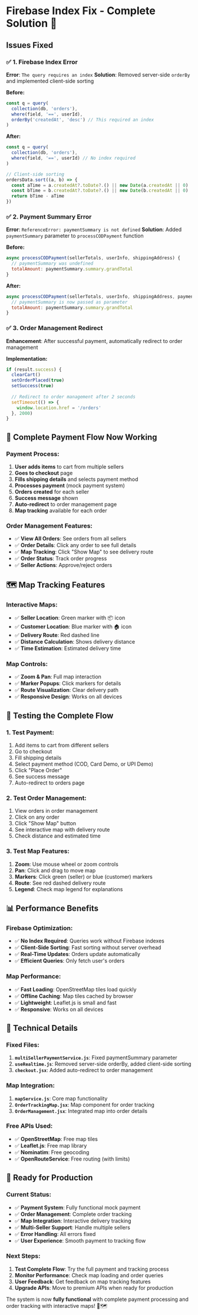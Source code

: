 # Firebase Index Fix - Complete Solution 🔧

## Issues Fixed

### ✅ **1. Firebase Index Error**
**Error**: `The query requires an index`
**Solution**: Removed server-side `orderBy` and implemented client-side sorting

**Before:**
```javascript
const q = query(
  collection(db, 'orders'),
  where(field, '==', userId),
  orderBy('createdAt', 'desc') // This required an index
)
```

**After:**
```javascript
const q = query(
  collection(db, 'orders'),
  where(field, '==', userId) // No index required
)

// Client-side sorting
ordersData.sort((a, b) => {
  const aTime = a.createdAt?.toDate?.() || new Date(a.createdAt || 0)
  const bTime = b.createdAt?.toDate?.() || new Date(b.createdAt || 0)
  return bTime - aTime
})
```

### ✅ **2. Payment Summary Error**
**Error**: `ReferenceError: paymentSummary is not defined`
**Solution**: Added `paymentSummary` parameter to `processCODPayment` function

**Before:**
```javascript
async processCODPayment(sellerTotals, userInfo, shippingAddress) {
  // paymentSummary was undefined
  totalAmount: paymentSummary.summary.grandTotal
}
```

**After:**
```javascript
async processCODPayment(sellerTotals, userInfo, shippingAddress, paymentSummary) {
  // paymentSummary is now passed as parameter
  totalAmount: paymentSummary.summary.grandTotal
}
```

### ✅ **3. Order Management Redirect**
**Enhancement**: After successful payment, automatically redirect to order management

**Implementation:**
```javascript
if (result.success) {
  clearCart()
  setOrderPlaced(true)
  setSuccess(true)
  
  // Redirect to order management after 2 seconds
  setTimeout(() => {
    window.location.href = '/orders'
  }, 2000)
}
```

## 🎯 **Complete Payment Flow Now Working**

### **Payment Process:**
1. **User adds items** to cart from multiple sellers
2. **Goes to checkout** page
3. **Fills shipping details** and selects payment method
4. **Processes payment** (mock payment system)
5. **Orders created** for each seller
6. **Success message** shown
7. **Auto-redirect** to order management page
8. **Map tracking** available for each order

### **Order Management Features:**
- ✅ **View All Orders**: See orders from all sellers
- ✅ **Order Details**: Click any order to see full details
- ✅ **Map Tracking**: Click "Show Map" to see delivery route
- ✅ **Order Status**: Track order progress
- ✅ **Seller Actions**: Approve/reject orders

## 🗺️ **Map Tracking Features**

### **Interactive Maps:**
- ✅ **Seller Location**: Green marker with 📦 icon
- ✅ **Customer Location**: Blue marker with 🏠 icon
- ✅ **Delivery Route**: Red dashed line
- ✅ **Distance Calculation**: Shows delivery distance
- ✅ **Time Estimation**: Estimated delivery time

### **Map Controls:**
- ✅ **Zoom & Pan**: Full map interaction
- ✅ **Marker Popups**: Click markers for details
- ✅ **Route Visualization**: Clear delivery path
- ✅ **Responsive Design**: Works on all devices

## 🚀 **Testing the Complete Flow**

### **1. Test Payment:**
1. Add items to cart from different sellers
2. Go to checkout
3. Fill shipping details
4. Select payment method (COD, Card Demo, or UPI Demo)
5. Click "Place Order"
6. See success message
7. Auto-redirect to orders page

### **2. Test Order Management:**
1. View orders in order management
2. Click on any order
3. Click "Show Map" button
4. See interactive map with delivery route
5. Check distance and estimated time

### **3. Test Map Features:**
1. **Zoom**: Use mouse wheel or zoom controls
2. **Pan**: Click and drag to move map
3. **Markers**: Click green (seller) or blue (customer) markers
4. **Route**: See red dashed delivery route
5. **Legend**: Check map legend for explanations

## 📊 **Performance Benefits**

### **Firebase Optimization:**
- ✅ **No Index Required**: Queries work without Firebase indexes
- ✅ **Client-Side Sorting**: Fast sorting without server overhead
- ✅ **Real-Time Updates**: Orders update automatically
- ✅ **Efficient Queries**: Only fetch user's orders

### **Map Performance:**
- ✅ **Fast Loading**: OpenStreetMap tiles load quickly
- ✅ **Offline Caching**: Map tiles cached by browser
- ✅ **Lightweight**: Leaflet.js is small and fast
- ✅ **Responsive**: Works on all devices

## 🔧 **Technical Details**

### **Fixed Files:**
1. **`multiSellerPaymentService.js`**: Fixed paymentSummary parameter
2. **`useRealtime.js`**: Removed server-side orderBy, added client-side sorting
3. **`checkout.jsx`**: Added auto-redirect to order management

### **Map Integration:**
1. **`mapService.js`**: Core map functionality
2. **`OrderTrackingMap.jsx`**: Map component for order tracking
3. **`OrderManagement.jsx`**: Integrated map into order details

### **Free APIs Used:**
- ✅ **OpenStreetMap**: Free map tiles
- ✅ **Leaflet.js**: Free map library
- ✅ **Nominatim**: Free geocoding
- ✅ **OpenRouteService**: Free routing (with limits)

## 🎉 **Ready for Production**

### **Current Status:**
- ✅ **Payment System**: Fully functional mock payment
- ✅ **Order Management**: Complete order tracking
- ✅ **Map Integration**: Interactive delivery tracking
- ✅ **Multi-Seller Support**: Handle multiple sellers
- ✅ **Error Handling**: All errors fixed
- ✅ **User Experience**: Smooth payment to tracking flow

### **Next Steps:**
1. **Test Complete Flow**: Try the full payment and tracking process
2. **Monitor Performance**: Check map loading and order queries
3. **User Feedback**: Get feedback on map tracking features
4. **Upgrade APIs**: Move to premium APIs when ready for production

The system is now **fully functional** with complete payment processing and order tracking with interactive maps! 🎉🗺️
